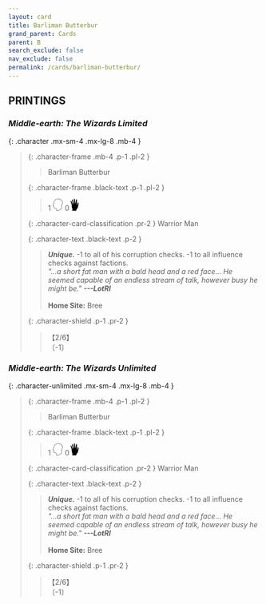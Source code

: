 ```yaml
---
layout: card
title: Barliman Butterbur
grand_parent: Cards
parent: B
search_exclude: false
nav_exclude: false
permalink: /cards/barliman-butterbur/
---
```


## PRINTINGS


### _Middle-earth: The Wizards Limited_

{: .character .mx-sm-4 .mx-lg-8 .mb-4 }
> {: .character-frame .mb-4 .p-1 .pl-2 }
> > <div class="card-mp"></div>
> > <div class="character-card-name">Barliman Butterbur</div>
>
> {: .character-frame .black-text .p-1 .pl-2 }
> > 1 ![](/assets/images/mind.svg) 0![](/assets/images/di.svg)
>
> {: .character-card-classification .pr-2 }
> Warrior Man
>
> {: .character-text .black-text .p-2 }
> > _**Unique.**_ -1 to all of his corruption checks. -1 to all influence checks against factions. <br>_"...a short fat man with a bald head and a red face... He seemed capable of an endless stream of talk, however busy he might be."_ ***---LotRI***  <br><br>**Home Site:** Bree 
>
> {: .character-shield .p-1 .pr-2 }
> > <div class="card-shield">【2/6】</div>
> > <div class="card-corruption">〔-1〕</div>

### _Middle-earth: The Wizards Unlimited_

{: .character-unlimited .mx-sm-4 .mx-lg-8 .mb-4 }
> {: .character-frame .mb-4 .p-1 .pl-2 }
> > <div class="card-mp"></div>
> > <div class="character-card-name">Barliman Butterbur</div>
>
> {: .character-frame .black-text .p-1 .pl-2 }
> > 1 ![](/assets/images/mind.svg) 0![](/assets/images/di.svg)
>
> {: .character-card-classification .pr-2 }
> Warrior Man
>
> {: .character-text .black-text .p-2 }
> > _**Unique.**_ -1 to all of his corruption checks. -1 to all influence checks against factions. <br>_"...a short fat man with a bald head and a red face... He seemed capable of an endless stream of talk, however busy he might be."_ ***---LotRI***  <br><br>**Home Site:** Bree 
>
> {: .character-shield .p-1 .pr-2 }
> > <div class="card-shield">【2/6】</div>
> > <div class="card-corruption">〔-1〕</div>
